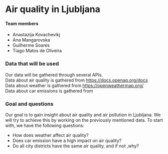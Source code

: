 # Air quality in Ljubljana

#### Team members
- Anastazija Kovachevikj
- Ana Mangarovska
- Guilherme Soares
- Tiago Matos de Oliveira


### Data that will be used
Our data will be gathered through several APIs. <br>
Data about air quality is gathered from https://docs.openaq.org/docs <br>
Data about weather is gathered from https://openweathermap.org/ <br>
Data about car emissions is gathered from  <br>

### Goal and questions
Our goal is to gain insight about air quality and air pollution in Ljubljana.  We will try to achieve this by working on the previously mentioned data. 
To start with, we have the following questions:
* How does weather affect air quality?
* Does car emission have a high impact on air quality?
* Do all city districts have the same air quality, and if not ,why?
